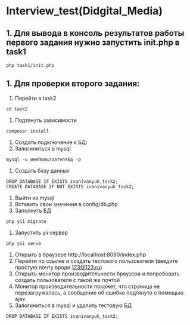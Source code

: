 # Interview_test(Didgital_Media)
## 1. Для вывода в консоль результатов работы первого задания нужно запустить init.php в task1

```shell
php task1/init.php
```

## 1. Для проверки второго задания:
1. Перейти в task2

```shell
cd task2
```

1. Подтянуть зависимости

```shell
composer install
```

1. Создать подключение к БД:
  1. Залогиниться в mysql

```shell
mysql -u имяПользоателяБд -p
```
  1. Создать базу данных

```shell
DROP DATABASE IF EXISTS ivanivanyuk_task2;
CREATE DATABASE IF NOT EXISTS ivanivanyuk_task2;
```

  1. Выйти из mysql
  1. Вставить свои значения в config/db.php
  1. Заполнить БД

```shell
php yii migrate
```

  1. Запустить yii сервер

```shell
php yii serve
```

  1. Открыть в браузере http://localhost:8080/index.php
  1. Перейти по ссылке и создать тестового пользователя (введите простую почту вроде 123@123.ru)
  1. Открыть монитор производительности браузера и попробовать создать пользователя с такой же почтой
  1. Монитор производительности покажет, что страница не перезагружалась, а сообщение об ошибке подтянуто с помощью ajax
  1. Залогиниться в mysql и удалить тестовую БД

```shell
DROP DATABASE IF EXISTS ivanivanyuk_task2;
```
